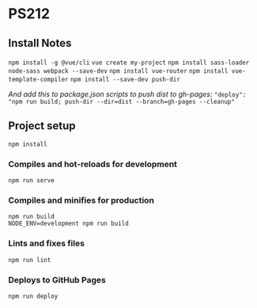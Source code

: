 # PS212

## Install Notes
`npm install -g @vue/cli`
`vue create my-project`
`npm install sass-loader node-sass webpack --save-dev`
`npm install vue-router`
`npm install vue-template-compiler`
`npm install --save-dev push-dir`

*And add this to package.json scripts to push dist to gh-pages:*
`"deploy": "npm run build; push-dir --dir=dist --branch=gh-pages --cleanup"`

## Project setup
```
npm install
```

### Compiles and hot-reloads for development
```
npm run serve
```

### Compiles and minifies for production
```
npm run build
NODE_ENV=development npm run build
```

### Lints and fixes files
```
npm run lint
```

### Deploys to GitHub Pages
```
npm run deploy
```
